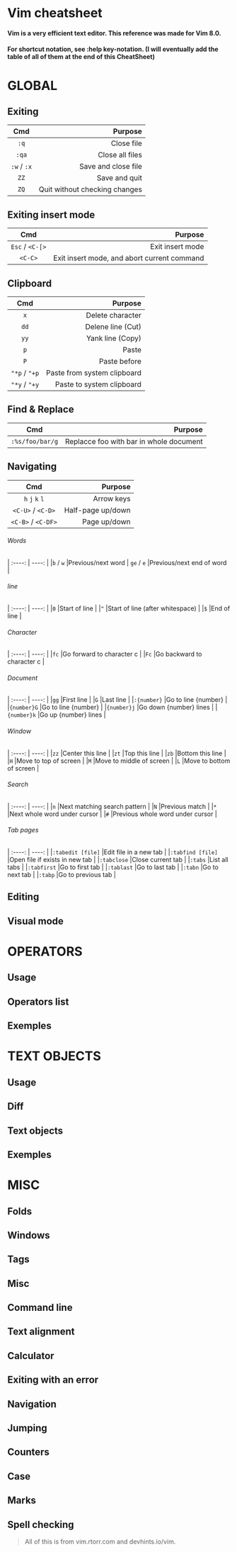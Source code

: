 # Vim cheatsheet
#### Vim is a very efficient text editor. This reference was made for Vim 8.0.
#### For shortcut notation, see :help key-notation. (I will eventually add the table of all of them at the end of this CheatSheet)

#	GLOBAL

##	Exiting
|	Cmd		|	Purpose	|
|	:----:	|	----:	|
|`:q`		|Close file	|
|`:qa`		|Close all files	|
|`:w` / `:x`|Save and close file	|
|`ZZ`		|Save and quit	|
|`ZQ`		|Quit without checking changes	|

##	Exiting insert mode
|	Cmd		|	Purpose	|
|	:----:	|	----:	|
|`Esc` / `<C-[>`	|Exit insert mode	|
|`<C-C>`	|Exit insert mode, and abort current command	|

##	Clipboard
|	Cmd		|	Purpose	|
|	:----:	|	----:	|
|`x`	|Delete character	|
|`dd`	|Delene line (Cut)	|
|`yy`	|Yank line (Copy)	|
|`p`	|Paste	|
|`P`	|Paste before	|
|`"*p` / `"+p`	|Paste from system clipboard	|
|`"*y` / `"+y`	|Paste to system clipboard	|

##	Find & Replace
|	Cmd		|	Purpose	|
|	:----:	|	----:	|
|`:%s/foo/bar/g`|Replacce foo with bar in whole document	|

##	Navigating
|	Cmd		|	Purpose	|
|	:----:	|	----:	|
|`h` `j` `k` `l`|Arrow keys	|
|`<C-U>` / `<C-D>`	|Half-page up/down	|
|`<C-B>` / `<C-DF>`	|Page up/down	|

###### Words

|	:----:	|	----:	|
|`b` / `w`	|Previous/next word	|
`ge` / `e`	|Previous/next end of word	|

###### line

|	:----:	|	----:	|
|`0`	|Start of line	|
|`^`	|Start of line (after whitespace)	|
|`$`	|End of line	|

###### Character

|	:----:	|	----:	|
|`fc`	|Go forward to character c	|
|`Fc`	|Go backward to character c	|

###### Document

|	:----:	|	----:	|
|`gg`	|First line	|
|`G`	|Last line	|
|`:{number}`	|Go to line {number}	|
|`{number}G`	|Go to line {number}	|
|`{number}j`	|Go down {number} lines	|
|`{number}k`	|Go up {number} lines	|

###### Window

|	:----:	|	----:	|
|`zz`	|Center this line	|
|`zt`	|Top this line	|
|`zb`	|Bottom this line	|
|`H`	|Move to top of screen	|
|`M`	|Move to middle of screen	|
|`L`	|Move to bottom of screen	|

###### Search

|	:----:	|	----:	|
|`n`	|Next matching search pattern	|
|`N`	|Previous match	|
|`*`	|Next whole word under cursor	|
|`#`	|Previous whole word under cursor	|

###### Tab pages

|	:----:	|	----:	|
|`:tabedit [file]`	|Edit file in a new tab	|
|`:tabfind [file]`	|Open file if exists in new tab	|
|`:tabclose`	|Close current tab	|
|`:tabs`	|List all tabs	|
|`:tabfirst`	|Go to first tab	|
|`:tablast`	|Go to last tab	|
|`:tabn`	|Go to next tab	|
|`:tabp`	|Go to previous tab	|


##	Editing

##	Visual mode


#	OPERATORS

##	Usage

##	Operators list

##	Exemples


#	TEXT OBJECTS

##	Usage

##	Diff

##	Text objects

##	Exemples


#	MISC

##	Folds

##	Windows

##	Tags

##	Misc

##	Command line

##	Text alignment

##	Calculator

##	Exiting with an error

##	Navigation

##	Jumping

##	Counters

##	Case

##	Marks

##	Spell checking

>	All of this is from vim.rtorr.com and devhints.io/vim.
